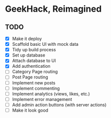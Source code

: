 # GeekHack, Reimagined

## TODO

- [x] Make it deploy
- [x] Scaffold basic UI with mock data
- [x] Tidy up build process
- [x] Set up database
- [x] Attach database to UI
- [x] Add authentication
- [ ] Category Page routing
- [ ] Post Page routing
- [ ] Implement new posts
- [ ] Implement commenting
- [ ] Implement analytics (views, likes, etc.)
- [ ] Implement error management
- [ ] Add admin action buttons (with server actions)
- [ ] Make it look good
